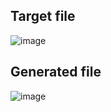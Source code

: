 ## Target file
![image](https://github.com/Pranay-Pandey/PlayCSS-solutions/assets/79053599/04227c87-0384-43e4-9eb7-6940012f2e52)

## Generated file
![image](https://github.com/Pranay-Pandey/PlayCSS-solutions/assets/79053599/a64e14e3-3918-4b94-913b-c5857058f90e)

